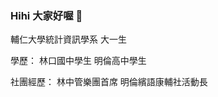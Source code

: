 ### Hihi 大家好喔  👋
輔仁大學統計資訊學系 大一生

學歷：
林口國中學生
明倫高中學生

社團經歷：
林中管樂團首席
明倫繽語康輔社活動長
<!--
**chllan/chllan** is a ✨ _special_ ✨ repository because its `README.md` (this file) appears on your GitHub profile.

Here are some ideas to get you started:

- 🔭 I’m currently working on ...
- 🌱 I’m currently learning ...
- 👯 I’m looking to collaborate on ...
- 🤔 I’m looking for help with ...
- 💬 Ask me about ...
- 📫 How to reach me: ...
- 😄 Pronouns: ...
- ⚡ Fun fact: ...
-->
